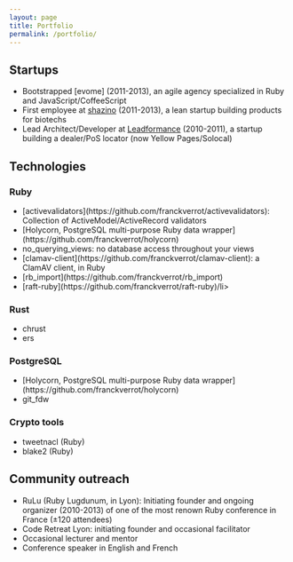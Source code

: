 ```yaml
---
layout: page
title: Portfolio
permalink: /portfolio/
---
```



## Startups

<ul>
  <li>Bootstrapped [evome] (2011-2013), an agile agency specialized in Ruby and JavaScript/CoffeeScript</li>
  <li>First employee at <a href="https://shazino.com">shazino</a> (2011-2013), a lean startup building products for biotechs</li>
  <li>Lead Architect/Developer at <a href="http://www.leadformance.com">Leadformance</a> (2010-2011), a startup building a dealer/PoS locator (now Yellow Pages/Solocal)</li>
</ul>

## Technologies

### Ruby

<ul>
  <li>[activevalidators](https://github.com/franckverrot/activevalidators): Collection of ActiveModel/ActiveRecord validators </li>
  <li>[Holycorn, PostgreSQL multi-purpose Ruby data wrapper](https://github.com/franckverrot/holycorn)</li>
  <li>no_querying_views: no database access throughout your views</li>
  <li>[clamav-client](https://github.com/franckverrot/clamav-client): a ClamAV client, in Ruby</li>
  <li>[rb_import](https://github.com/franckverrot/rb_import)</li>
  <li>[raft-ruby](https://github.com/franckverrot/raft-ruby)/li>
</ul>

### Rust

<ul>
  <li>chrust</li>
  <li>ers</li>
</ul>

### PostgreSQL

<ul>
  <li>[Holycorn, PostgreSQL multi-purpose Ruby data wrapper](https://github.com/franckverrot/holycorn)</li>
  <li>git_fdw</li>
</ul>

### Crypto tools

<ul>
  <li>tweetnacl (Ruby)</li>
  <li>blake2 (Ruby)</li>
</ul>

## Community outreach

<ul>
  <li>RuLu (Ruby Lugdunum, in Lyon): Initiating founder and ongoing organizer (2010-2013) of one of the most renown Ruby conference in France (±120 attendees)</li>
  <li>Code Retreat Lyon: initiating founder and occasional facilitator</li>
  <li>Occasional lecturer and mentor</li>
  <li>Conference speaker in English and French</li>
</ul>
